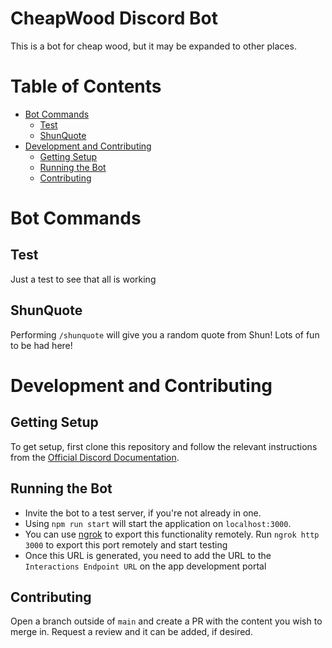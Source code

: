 # CheapWood Discord Bot 
This is a bot for cheap wood, but it may be expanded to other places.

# Table of Contents 
- [Bot Commands](#bot-commands)
    - [Test](#test)
    - [ShunQuote](#shunquote)
- [Development and Contributing](#development-and-contributing)
    - [Getting Setup](#getting-setup)
    - [Running the Bot](#running-the-bot)
    - [Contributing](#contributing)


# Bot Commands 

## Test
Just a test to see that all is working

## ShunQuote
Performing `/shunquote` will give you a random quote from Shun! Lots of fun to be had here!

# Development and Contributing 

## Getting Setup
To get setup, first clone this repository and follow the relevant instructions from the [Official Discord Documentation](https://discord.com/developers/docs/quick-start/getting-started).

## Running the Bot 
- Invite the bot to a test server, if you're not already in one.
- Using `npm run start` will start the application on `localhost:3000`. 
- You can use [ngrok](https://ngrok.com/) to export this functionality remotely. Run `ngrok http 3000` to export this port remotely and start testing
- Once this URL is generated, you need to add the URL to the `Interactions Endpoint URL` on the app development portal

## Contributing
Open a branch outside of `main` and create a PR with the content you wish to merge in. Request a review and it can be added, if desired.  
